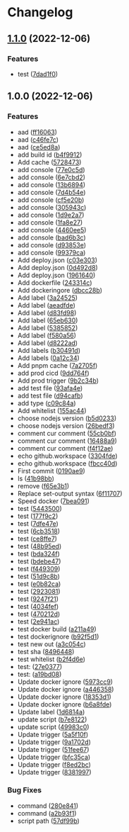 # Changelog

## [1.1.0](https://github.com/randomxiang/rushjs-fe/compare/v1.0.0...v1.1.0) (2022-12-06)


### Features

* test ([7dad1f0](https://github.com/randomxiang/rushjs-fe/commit/7dad1f058770722171c72e18a18b87cf8d4826e6))

## 1.0.0 (2022-12-06)


### Features

* aad ([ff16063](https://github.com/randomxiang/rushjs-fe/commit/ff16063a729a8ad8a44e5096e25ce04eb34f4973))
* aad ([c46fe7c](https://github.com/randomxiang/rushjs-fe/commit/c46fe7c9db65c37fd126a939d9ccd33b123ac674))
* aad ([ce5ed8a](https://github.com/randomxiang/rushjs-fe/commit/ce5ed8ad7f59b8a97cfab43c87f254d23a9c113b))
* add build id ([b4f9912](https://github.com/randomxiang/rushjs-fe/commit/b4f99124c1e3c6681a22048d0860b489f4e15c82))
* Add cache ([5728473](https://github.com/randomxiang/rushjs-fe/commit/57284736d8a9327345beb4a7fef0b7f75940ea0a))
* add console ([77e0c5d](https://github.com/randomxiang/rushjs-fe/commit/77e0c5dc86ae13ce3a04d453a44eb03cadcf8f57))
* add console ([6e7cbd2](https://github.com/randomxiang/rushjs-fe/commit/6e7cbd2c51f7425a7f62171796837f3c479a727a))
* add console ([13b6894](https://github.com/randomxiang/rushjs-fe/commit/13b68945ec45cc0af937eda371ed5c1c39abbea4))
* add console ([7d4b54e](https://github.com/randomxiang/rushjs-fe/commit/7d4b54e388de80f22ed98fcef6d63e279564747b))
* add console ([cf5e20b](https://github.com/randomxiang/rushjs-fe/commit/cf5e20bef170bf5e07d9d49f6c0f79851a9a8718))
* add console ([305943c](https://github.com/randomxiang/rushjs-fe/commit/305943c436908a2f7337c8e0b29ba0ac26ff0fa3))
* add console ([1d9e2a7](https://github.com/randomxiang/rushjs-fe/commit/1d9e2a79037e1eb1722777ab3a19b3c173108257))
* add console ([1fa8e27](https://github.com/randomxiang/rushjs-fe/commit/1fa8e27efbc0de9a05e67694c3b2b7bcb951530e))
* add console ([4460ee5](https://github.com/randomxiang/rushjs-fe/commit/4460ee5611d162521480e034965e643a751a5c79))
* add console ([bad6b3c](https://github.com/randomxiang/rushjs-fe/commit/bad6b3c26c87fba56111b80c3dd2ec508eee2f93))
* add console ([d93853e](https://github.com/randomxiang/rushjs-fe/commit/d93853ed32ddd8c1eeda9e553f250edf37b44dba))
* add console ([99379ca](https://github.com/randomxiang/rushjs-fe/commit/99379cacc5115ce5467c03a2f5151ed1ac914360))
* Add deploy.json ([c03e303](https://github.com/randomxiang/rushjs-fe/commit/c03e3039cfc383c93929d49c9c7c9dae83a4fef2))
* Add deploy.json ([0d492d8](https://github.com/randomxiang/rushjs-fe/commit/0d492d8d76668c8aba9540efa768f953b0a2e8b0))
* Add deploy.json ([1961640](https://github.com/randomxiang/rushjs-fe/commit/1961640ed9adb10cd28d44ccb5ad4b12657b7a78))
* Add dockerfile ([243314c](https://github.com/randomxiang/rushjs-fe/commit/243314caa5333c5de482aa7bd285d1c7fc684015))
* Add dockeringore ([dbcc28b](https://github.com/randomxiang/rushjs-fe/commit/dbcc28b402248002cdc864ff47953b38b10cc368))
* Add label ([3a24525](https://github.com/randomxiang/rushjs-fe/commit/3a2452545a726abc75d162b415f561e0d0fa6761))
* Add label ([aeadfde](https://github.com/randomxiang/rushjs-fe/commit/aeadfde57adc2ab877f0abf1a0d25286b96545ab))
* Add label ([d83fd98](https://github.com/randomxiang/rushjs-fe/commit/d83fd98b76f80a9d9fe6103c71ef0bb16063b24e))
* Add label ([65eb630](https://github.com/randomxiang/rushjs-fe/commit/65eb6304b2d237192c861e5921e28d3ae63bb146))
* Add label ([5385852](https://github.com/randomxiang/rushjs-fe/commit/53858526349a801480826cdadb0ec783013b0da8))
* Add label ([f580a56](https://github.com/randomxiang/rushjs-fe/commit/f580a565df21aff893e4c0e36042934ba9c543c7))
* Add label ([d8222ad](https://github.com/randomxiang/rushjs-fe/commit/d8222ad65e16c47611e85e768aaabf9fc8b7ad7f))
* Add labels ([b30491d](https://github.com/randomxiang/rushjs-fe/commit/b30491d7fe071516221710703b58c1fdd1c9cb5f))
* Add labels ([0a12c34](https://github.com/randomxiang/rushjs-fe/commit/0a12c34b346cc29065cca3afc3dd6cecb7ed28b8))
* Add pnpm cache ([7a2705f](https://github.com/randomxiang/rushjs-fe/commit/7a2705f0aa61bd58bbb07e23fb2dfafb8f87bb90))
* add prod cicd ([9dd764f](https://github.com/randomxiang/rushjs-fe/commit/9dd764f159f4130179eff8182bc15d8f79a3cbd2))
* Add prod trigger ([9b2c34b](https://github.com/randomxiang/rushjs-fe/commit/9b2c34b04ea0832e0359b7b2b856eeeb46a7e6c2))
* add test file ([93afa4e](https://github.com/randomxiang/rushjs-fe/commit/93afa4e3a55f4019af5a2c9d1d06fce783d85337))
* add test file ([d94cafb](https://github.com/randomxiang/rushjs-fe/commit/d94cafb607fbbdae47eab3e0e249d3f81e9c78f1))
* add type ([c09c84a](https://github.com/randomxiang/rushjs-fe/commit/c09c84a117990fba0fd14fa11b6838c21ae7052b))
* Add whitelist ([155ac44](https://github.com/randomxiang/rushjs-fe/commit/155ac44772eb820cbcef02abdb9c1622c0ef6db8))
* choose nodejs version ([b5d0233](https://github.com/randomxiang/rushjs-fe/commit/b5d023386fe65a1d951f78c0f6d4cc920dee76a0))
* choose nodejs version ([26bedf3](https://github.com/randomxiang/rushjs-fe/commit/26bedf3caeccc7b821fd34c865229e5834c157ee))
* comment cur comment ([55cb0bf](https://github.com/randomxiang/rushjs-fe/commit/55cb0bf72ff3ab0b22ec22ce781adab44826ede2))
* comment cur comment ([16488a9](https://github.com/randomxiang/rushjs-fe/commit/16488a99c753b1366d12b374924d9a97e8f2dd95))
* comment cur comment ([f4f12ae](https://github.com/randomxiang/rushjs-fe/commit/f4f12ae1f2503c11363a84f28c502868fce0de88))
* echo github.workspace ([3304fde](https://github.com/randomxiang/rushjs-fe/commit/3304fdecef9b7f5c46511438f64ea1aa063f34dc))
* echo github.workspace ([fbcc40d](https://github.com/randomxiang/rushjs-fe/commit/fbcc40d4af059d1b5189047cf768c146f61f4419))
* First commit ([0190ae9](https://github.com/randomxiang/rushjs-fe/commit/0190ae9da776407361080b404f61209adfa91430))
* ls ([41b98bb](https://github.com/randomxiang/rushjs-fe/commit/41b98bb8bb7e73a5041621af22abe558e5fb5e47))
* remove ([f65e3b1](https://github.com/randomxiang/rushjs-fe/commit/f65e3b19117aba519e57f86e298dd068ddb1fefd))
* Replace set-output syntax ([6f11707](https://github.com/randomxiang/rushjs-fe/commit/6f1170740b64a9b07c55afbbc7142f059e85b48a))
* Speed docker ([7bea091](https://github.com/randomxiang/rushjs-fe/commit/7bea091f0c5893493ab909f2962695e81f71277b))
* test ([5443500](https://github.com/randomxiang/rushjs-fe/commit/5443500f6d3f0915848a2c72c2f551159427e77f))
* test ([177f9c2](https://github.com/randomxiang/rushjs-fe/commit/177f9c27652d39bbfb57d839279ecef3b8c3e542))
* test ([7dfe47e](https://github.com/randomxiang/rushjs-fe/commit/7dfe47e71e9db2fbe733d0f7caf22b1ff7f12428))
* test ([6cb3518](https://github.com/randomxiang/rushjs-fe/commit/6cb351829bda62e204d7bb1b947cfb26d829f4fb))
* test ([ce8ffe7](https://github.com/randomxiang/rushjs-fe/commit/ce8ffe79dcd560a4387e7d2192efc511338a2861))
* test ([48b95ed](https://github.com/randomxiang/rushjs-fe/commit/48b95ed510cec440ed1043fed353d72efc754e20))
* test ([bda324f](https://github.com/randomxiang/rushjs-fe/commit/bda324fdb452b2cf464678375f1e67d51444f630))
* test ([bdebe47](https://github.com/randomxiang/rushjs-fe/commit/bdebe4723bbd9b33f4378bfbc34ae3a3f21f123d))
* test ([f449309](https://github.com/randomxiang/rushjs-fe/commit/f449309a60fcaf753145035d899321a88dd1e893))
* test ([51d9c8b](https://github.com/randomxiang/rushjs-fe/commit/51d9c8b7f078137f224b1d98ea04417437fa600e))
* test ([e0b82ca](https://github.com/randomxiang/rushjs-fe/commit/e0b82ca1c598e2da6164c7aa55ae26cc6ba7d3c7))
* test ([2923081](https://github.com/randomxiang/rushjs-fe/commit/2923081ce930e930cb383903811b9f9742c3bb55))
* test ([9247f21](https://github.com/randomxiang/rushjs-fe/commit/9247f218a9ec928602c76f371bbfc36b51e8abb7))
* test ([4034fef](https://github.com/randomxiang/rushjs-fe/commit/4034fef9ec40a1ef85c0e09c9529615b3616e790))
* test ([470212d](https://github.com/randomxiang/rushjs-fe/commit/470212d81a3ae59e3b4d5af89e4e860b2f4692dd))
* test ([2e941ac](https://github.com/randomxiang/rushjs-fe/commit/2e941acca194b5248e19c8cd935d0aa8ca77ca58))
* test docker build ([a211a49](https://github.com/randomxiang/rushjs-fe/commit/a211a4911b9fef2f871c5a79ec7828b696a765f4))
* test dockerignore ([b92f5d1](https://github.com/randomxiang/rushjs-fe/commit/b92f5d1e25f03af81861949379aee4cb9f69199c))
* test new out ([a3c054c](https://github.com/randomxiang/rushjs-fe/commit/a3c054cba9dcd60f50b84edcf6d5006ad72907b3))
* test sha ([8496448](https://github.com/randomxiang/rushjs-fe/commit/84964489c2b23b2b365ea68c5c492f66e24f80dc))
* test whitelist ([b2f4d6e](https://github.com/randomxiang/rushjs-fe/commit/b2f4d6e96a80e55a232412961a724f8ba5bea3db))
* test: ([27e0377](https://github.com/randomxiang/rushjs-fe/commit/27e0377d949b8f07d9fc0c22de6df635df5d3ea2))
* test: ([a19bd08](https://github.com/randomxiang/rushjs-fe/commit/a19bd0808a9aee6355a63bacad54b32351b2177c))
* Update docker ignore ([5973cc9](https://github.com/randomxiang/rushjs-fe/commit/5973cc9aaedda4f2cdb6b490f77c6d042524b110))
* Update docker ignore ([a446358](https://github.com/randomxiang/rushjs-fe/commit/a4463585bd785b512c5cf08ce6e9b13a2316ec11))
* Update docker ignore ([18353d1](https://github.com/randomxiang/rushjs-fe/commit/18353d15c3be6215c990845e957136620defc474))
* Update docker ignore ([b6a8fde](https://github.com/randomxiang/rushjs-fe/commit/b6a8fde59f427cdd96ce5ad7aeb658db16c1a502))
* Update label ([1d6814a](https://github.com/randomxiang/rushjs-fe/commit/1d6814ab98fb8e66af85c10793d767aa10d57533))
* update script ([b7e8122](https://github.com/randomxiang/rushjs-fe/commit/b7e812259e4a4b49ee9e15cb5251cb92a7971ed8))
* update script ([49983c0](https://github.com/randomxiang/rushjs-fe/commit/49983c09cb5d2a9336ec794d2965e6d430d7aebd))
* Update trigger ([5a5f10f](https://github.com/randomxiang/rushjs-fe/commit/5a5f10f074a302b61ca022d7d0e6da4d98cc0cc6))
* Update trigger ([9a1702d](https://github.com/randomxiang/rushjs-fe/commit/9a1702d170b672e77351dc40d84ee8bc31dfde17))
* Update trigger ([51fee67](https://github.com/randomxiang/rushjs-fe/commit/51fee679c9c09a5ff8f954c7df8d299fed030618))
* Update trigger ([bfc35ca](https://github.com/randomxiang/rushjs-fe/commit/bfc35caddbe9c5f3fda0f4d5bcaa653406725490))
* Update trigger ([f8ed2bc](https://github.com/randomxiang/rushjs-fe/commit/f8ed2bc2d25043a9404b9dc94f186f356b17c6d0))
* Update trigger ([8381997](https://github.com/randomxiang/rushjs-fe/commit/8381997fedd23eb8be43b88a70ccc4c3d04a6eb0))


### Bug Fixes

* command ([280e841](https://github.com/randomxiang/rushjs-fe/commit/280e841e0bb1d071d8e0604ff903ce0c27132248))
* command ([a2b93f1](https://github.com/randomxiang/rushjs-fe/commit/a2b93f1df4071c0fd908c8e8234f9404d2dfae25))
* script path ([57df99b](https://github.com/randomxiang/rushjs-fe/commit/57df99bd9720bf85e3060179162f9e1659c1e56f))
